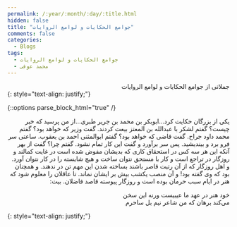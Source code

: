 ```yaml
---
permalink: /:year/:month/:day/:title.html
hidden: false
title: "جوامع الحکایات و لوامع الروایات"
comments: false
categories:
  - Blogs
tags:
  - جوامع الحکایات و لوامع الروایات
  - محمد عوفی
---
```


<div dir='rtl' align='right'>
جملاتی از جوامع الحکایات و لوامع الروایات
</div>
{: style="text-align: justify;"}
<br>

{::options parse_block_html="true" /}
<div dir='rtl' align='right'>
یکی از بزرگان حکایت کرد...ابوبکر بن محمد بن جریر طبری...از من پرسید که خبر چیست؟ گفتم لشکر با عبدالله بن المعتز بیعت کردند. گفت وزیر که خواهد بود؟ گفتم محمد داود جراح. گفت قاضی که خواهد بود؟ گفتم ابوالمثنی احمد بن یعقوب. ساعتی سر فرو برد و بیندیشید. پس سر برآورد و
 گفت این کار تمام نشود. گفتم چرا؟ گفت از بهر آنکه این هر سه کس در استحقاق کاری که بدیشان مفوض شده است در غایت کمالند و روزگار در تراجع است و کار با مستحق نتوان ساخت و هیچ شایسته را در کار نتوان آورد. و اهل روزگار که از آن رتبت قاصر باشند بساخته شدن این مهم تن
 در ندهند. و همچنان بود که وی گفته بود! و آن منصب یکشب بیش بر ایشان نماند. تا عاقلان را معلوم شود که هنر در  ایام سبب حرمان بوده است و روزگار پیوسته قاصد فاضلان. بیت:

خود هنر در عهد ما عیبیست ورنه این سخن<br>
می‌کند برهان که من شاعر نیم بل ساحرم

</div>
{: style="text-align: justify;"}
